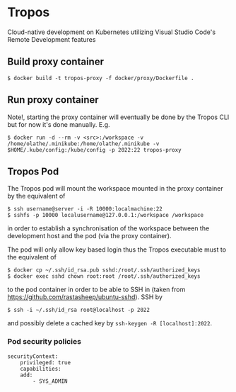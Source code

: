 # Tropos
Cloud-native development on Kubernetes utilizing Visual Studio Code's Remote Development features

## Build proxy container
```
$ docker build -t tropos-proxy -f docker/proxy/Dockerfile .
```

## Run proxy container
Note!, starting the proxy container will eventually be done by the Tropos CLI but for now it's done manually. E.g.
```
$ docker run -d --rm -v <src>:/workspace -v /home/olathe/.minikube:/home/olathe/.minikube -v $HOME/.kube/config:/kube/config -p 2022:22 tropos-proxy
```

## Tropos Pod

The Tropos pod will mount the workspace mounted in the proxy container by the equivalent of 
```
$ ssh username@server -i -R 10000:localmachine:22
$ sshfs -p 10000 localusername@127.0.0.1:/workspace /workspace 
```
in order to establish a synchronisation of the workspace between the development host and the pod (via the proxy container).

The pod will only allow key based login thus the Tropos executable must to the equivalent of
```
$ docker cp ~/.ssh/id_rsa.pub sshd:/root/.ssh/authorized_keys 
$ docker exec sshd chown root:root /root/.ssh/authorized_keys
```
to the pod container in order to be able to SSH in (taken from https://github.com/rastasheep/ubuntu-sshd). SSH by
```
$ ssh -i ~/.ssh/id_rsa root@localhost -p 2022
```
and possibly delete a cached key by `ssh-keygen -R [localhost]:2022`.

### Pod security policies
```
securityContext:
    privileged: true
    capabilities:
    add:
        - SYS_ADMIN
```
